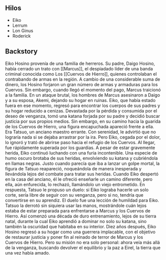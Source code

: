 ## Hilos

- Eiko
- Lerrum
- Lon Ginus
- Roderick


## Backstory

Eiko Hosino provenía de una familia de herreros. Su padre, Daigo Hosino, había cerrado un trato con [[Marcus]], el despiadado líder de una banda criminal conocida como Los [[Cuervos de Hierro]], quienes controlaban el contrabando de armas en la región. A cambio de una considerable suma de dinero, los Hosino forjaron un gran número de armas y armaduras para los Cuervos. Sin embargo, cuando llegó el momento del pago, Marcus traicionó a la familia. En un ataque brutal, los hombres de Marcus asesinaron a Daigo y a su esposa, Akemi, dejando su hogar en ruinas. Eiko, que había estado fuera en ese momento, regresó para encontrar los cuerpos de sus padres y su hogar reducido a cenizas. Devastada por la pérdida y consumida por el deseo de venganza, tomó una katana forjada por su padre y decidió buscar justicia por sus propios medios.
Sin embargo, en su camino hacia la guarida de los Cuervos de Hierro, una figura encapuchada apareció frente a ella. Era Tatsuo, un anciano maestro errante. Con serenidad, le advirtió que no lograría nada si se dejaba arrastrar por la ira. Pero Eiko, cegada por el dolor, lo ignoró y trató de abrirse paso hacia el refugio de los Cuervos. Al llegar, fue rápidamente superada por los guardias. A pesar de estar gravemente herida, Eiko continuó luchando con una furia incontenible. Una especie de humo oscuro brotaba de sus heridas, envolviendo su katana y cubriéndola en llamas negras. Justo cuando parecía que iba a lanzar un golpe mortal, la figura de Tatsuo reapareció, noqueándola de manera inesperada y llevándola lejos del combate para tratar sus heridas. Cuando Eiko despertó en la casa del anciano, él le ofreció enseñarle un camino diferente, pero ella, aún enfurecida, lo rechazó, llamándolo un viejo entrometido. En respuesta, Tatsuo le propuso un duelo: si Eiko lograba hacerle un solo corte, sería libre de seguir con su venganza, pero si no, tendría que convertirse en su aprendiz. El duelo fue una lección de humildad para Eiko. Tatsuo la derrotó sin siquiera usar las manos, mostrándole cuán lejos estaba de estar preparada para enfrentarse a Marcus y los Cuervos de Hierro. Así comenzó una década de duro entrenamiento, lejos de su tierra natal, durante la cual Eiko aprendió a dominar no solo su katana, sino también la oscuridad que habitaba en su interior. Diez años después, Eiko Hosino regresó a su hogar como una guerrera implacable, con el objetivo de restaurar justicia y poner fin al reinado de terror de Marcus y los Cuervos de Hierro. Pero su misión no era solo personal: ahora veía más allá de la venganza, buscando devolver el equilibrio y la paz a Eirel, la tierra que una vez había amado.